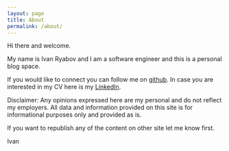 ```yaml
---
layout: page
title: About
permalink: /about/
---
```


Hi there and welcome.

My name is Ivan Ryabov and I am a software engineer and this is a personal blog space.


If you would like to connect you can follow me on [github](https://github.com/abbyssoul/).
In case you are interested in my CV here is my [LinkedIn](https://www.linkedin.com/in/iryabov/).

Disclaimer: Any opinions expressed here are my personal and do not reflect my employers.
All data and information provided on this site is for informational purposes only and provided as is.

If you want to republish any of the content on other site let me know first.

Ivan
